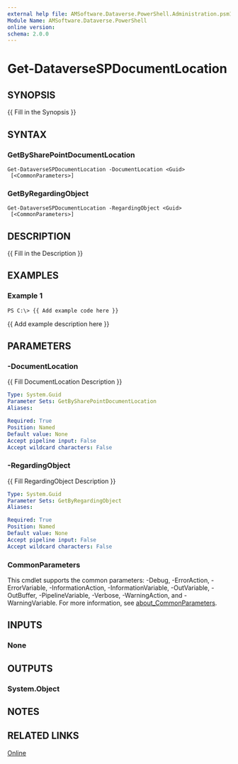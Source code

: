 ```yaml
---
external help file: AMSoftware.Dataverse.PowerShell.Administration.psm1-help.xml
Module Name: AMSoftware.Dataverse.PowerShell
online version:
schema: 2.0.0
---
```


# Get-DataverseSPDocumentLocation

## SYNOPSIS
{{ Fill in the Synopsis }}

## SYNTAX

### GetBySharePointDocumentLocation
```
Get-DataverseSPDocumentLocation -DocumentLocation <Guid> 
 [<CommonParameters>]
```

### GetByRegardingObject
```
Get-DataverseSPDocumentLocation -RegardingObject <Guid> 
 [<CommonParameters>]
```

## DESCRIPTION
{{ Fill in the Description }}

## EXAMPLES

### Example 1
```
PS C:\> {{ Add example code here }}
```

{{ Add example description here }}

## PARAMETERS

### -DocumentLocation
{{ Fill DocumentLocation Description }}

```yaml
Type: System.Guid
Parameter Sets: GetBySharePointDocumentLocation
Aliases:

Required: True
Position: Named
Default value: None
Accept pipeline input: False
Accept wildcard characters: False
```

### -RegardingObject
{{ Fill RegardingObject Description }}

```yaml
Type: System.Guid
Parameter Sets: GetByRegardingObject
Aliases:

Required: True
Position: Named
Default value: None
Accept pipeline input: False
Accept wildcard characters: False
```

### CommonParameters
This cmdlet supports the common parameters: -Debug, -ErrorAction, -ErrorVariable, -InformationAction, -InformationVariable, -OutVariable, -OutBuffer, -PipelineVariable, -Verbose, -WarningAction, and -WarningVariable. For more information, see [about_CommonParameters](http://go.microsoft.com/fwlink/?LinkID=113216).

## INPUTS

### None
## OUTPUTS

### System.Object
## NOTES

## RELATED LINKS

[Online](https://github.com/AMSoftwareNL/DataversePowershell/blob/main/docs/Get-DataverseSPDocumentLocation.md)


